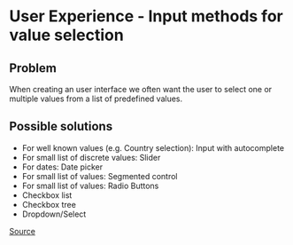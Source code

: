 # User Experience - Input methods for value selection
## Problem
When creating an user interface we often want the user to select one or multiple values from a 
list of predefined values.

## Possible solutions
* For well known values (e.g. Country selection): Input with autocomplete
* For small list of discrete values: Slider
* For dates: Date picker
* For small list of values: Segmented control
* For small list of values: Radio Buttons
* Checkbox list
* Checkbox tree
* Dropdown/Select

[Source](https://medium.com/@kollinz/dropdown-alternatives-for-better-mobile-forms-53e40d641b53)